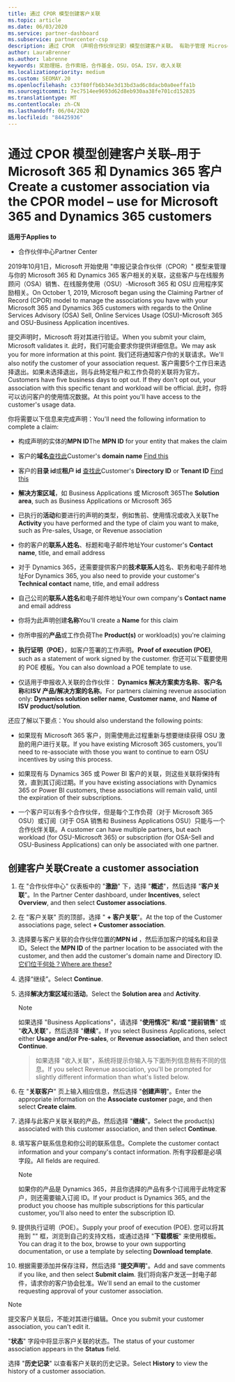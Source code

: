 ```yaml
---
title: 通过 CPOR 模型创建客户关联
ms.topic: article
ms.date: 06/03/2020
ms.service: partner-dashboard
ms.subservice: partnercenter-csp
description: 通过 CPOR （声明合作伙伴记录）模型创建客户关联。 有助于管理 Microsoft 365 和 Dynamics 365 客户的销售、使用情况、& 奖励。
author: LauraBrenner
ms.author: labrenne
keywords: 奖励理赔，合作索赔，合作基金，OSU，OSA，ISV，收入关联
ms.localizationpriority: medium
ms.custom: SEOMAY.20
ms.openlocfilehash: c33f80ffb6b34e3d13bd3ad6c8dacb0a0eeffa1b
ms.sourcegitcommit: 7ec7514ee9693d62d8eb930aa38fe701cd152835
ms.translationtype: MT
ms.contentlocale: zh-CN
ms.lasthandoff: 06/04/2020
ms.locfileid: "84425936"
---
```

# <a name="create-a-customer-association-via-the-cpor-model--use-for-microsoft-365-and-dynamics-365-customers"></a><span data-ttu-id="5b781-105">通过 CPOR 模型创建客户关联–用于 Microsoft 365 和 Dynamics 365 客户</span><span class="sxs-lookup"><span data-stu-id="5b781-105">Create a customer association via the CPOR model – use for Microsoft 365 and Dynamics 365 customers</span></span>

<span data-ttu-id="5b781-106">**适用于**</span><span class="sxs-lookup"><span data-stu-id="5b781-106">**Applies to**</span></span>

- <span data-ttu-id="5b781-107">合作伙伴中心</span><span class="sxs-lookup"><span data-stu-id="5b781-107">Partner Center</span></span>

<span data-ttu-id="5b781-108">2019年10月1日，Microsoft 开始使用 "申报记录合作伙伴（CPOR）" 模型来管理与你的 Microsoft 365 和 Dynamics 365 客户相关的关联，这些客户与在线服务顾问（OSA）销售、在线服务使用（OSU）-Microsoft 365 和 OSU 应用程序奖励相关。</span><span class="sxs-lookup"><span data-stu-id="5b781-108">On October 1, 2019, Microsoft began using the Claiming Partner of Record (CPOR) model to manage the associations you have with your Microsoft 365 and Dynamics 365 customers with regards to the Online Services Advisory (OSA) Sell, Online Services Usage (OSU)-Microsoft 365 and OSU-Business Application incentives.</span></span>

<span data-ttu-id="5b781-109">提交声明时，Microsoft 将对其进行验证。</span><span class="sxs-lookup"><span data-stu-id="5b781-109">When you submit your claim, Microsoft validates it.</span></span> <span data-ttu-id="5b781-110">此时，我们可能会要求你提供详细信息。</span><span class="sxs-lookup"><span data-stu-id="5b781-110">We may ask you for more information at this point.</span></span> <span data-ttu-id="5b781-111">我们还将通知客户你的关联请求。</span><span class="sxs-lookup"><span data-stu-id="5b781-111">We'll also notify the customer of your association request.</span></span> <span data-ttu-id="5b781-112">客户需要5个工作日来选择退出。如果未选择退出，则与此特定租户和工作负荷的关联将为官方。</span><span class="sxs-lookup"><span data-stu-id="5b781-112">Customers have five business days to opt out. If they don't opt out, your association with this specific tenant and workload will be official.</span></span> <span data-ttu-id="5b781-113">此时，你将可以访问客户的使用情况数据。</span><span class="sxs-lookup"><span data-stu-id="5b781-113">At this point you'll have access to the customer's usage data.</span></span> 

<span data-ttu-id="5b781-114">你将需要以下信息来完成声明：</span><span class="sxs-lookup"><span data-stu-id="5b781-114">You'll need the following information to complete a claim:</span></span>

- <span data-ttu-id="5b781-115">构成声明的实体的**MPN ID**</span><span class="sxs-lookup"><span data-stu-id="5b781-115">The **MPN ID** for your entity that makes the claim</span></span>

- <span data-ttu-id="5b781-116">客户的**域名**[查找此](https://docs.microsoft.com/partner-center/find-customer-domain-name)</span><span class="sxs-lookup"><span data-stu-id="5b781-116">Customer's **domain name** [Find this](https://docs.microsoft.com/partner-center/find-customer-domain-name)</span></span>

- <span data-ttu-id="5b781-117">客户的**目录 id**或**租户 id** [查找此](https://docs.microsoft.com/partner-center/find-customer-domain-name)</span><span class="sxs-lookup"><span data-stu-id="5b781-117">Customer's **Directory ID** or **Tenant ID** [Find this](https://docs.microsoft.com/partner-center/find-customer-domain-name)</span></span>

- <span data-ttu-id="5b781-118">**解决方案区域**，如 Business Applications 或 Microsoft 365</span><span class="sxs-lookup"><span data-stu-id="5b781-118">The **Solution area**, such as Business Applications or Microsoft 365</span></span>

- <span data-ttu-id="5b781-119">已执行的**活动**和要进行的声明的类型，例如售前、使用情况或收入关联</span><span class="sxs-lookup"><span data-stu-id="5b781-119">The **Activity** you have performed and the type of claim you want to make, such as Pre-sales, Usage, or Revenue association</span></span>

- <span data-ttu-id="5b781-120">你的客户的**联系人姓名**、标题和电子邮件地址</span><span class="sxs-lookup"><span data-stu-id="5b781-120">Your customer's **Contact name**, title, and email address</span></span>

- <span data-ttu-id="5b781-121">对于 Dynamics 365，还需要提供客户的**技术联系人**姓名、职务和电子邮件地址</span><span class="sxs-lookup"><span data-stu-id="5b781-121">For Dynamics 365, you also need to provide your customer's **Technical contact** name, title, and email address</span></span>

- <span data-ttu-id="5b781-122">自己公司的**联系人姓名**和电子邮件地址</span><span class="sxs-lookup"><span data-stu-id="5b781-122">Your own company's **Contact name** and email address</span></span>

- <span data-ttu-id="5b781-123">你将为此声明创建**名称**</span><span class="sxs-lookup"><span data-stu-id="5b781-123">You'll create a **Name** for this claim</span></span>

- <span data-ttu-id="5b781-124">你所申报的**产品**或工作负荷</span><span class="sxs-lookup"><span data-stu-id="5b781-124">The **Product(s)** or workload(s) you're claiming</span></span>

- <span data-ttu-id="5b781-125">**执行证明（POE）**，如客户签署的工作声明。</span><span class="sxs-lookup"><span data-stu-id="5b781-125">**Proof of execution (POE)**, such as a statement of work signed by the customer.</span></span> <span data-ttu-id="5b781-126">你还可以下载要使用的 POE 模板。</span><span class="sxs-lookup"><span data-stu-id="5b781-126">You can also download a POE template to use.</span></span>

- <span data-ttu-id="5b781-127">仅适用于申报收入关联的合作伙伴： **Dynamics 解决方案卖方名称**、**客户名称**和**ISV 产品/解决方案的名称**。</span><span class="sxs-lookup"><span data-stu-id="5b781-127">For partners claiming revenue association only: **Dynamics solution seller name**, **Customer name**, and **Name of ISV product/solution**.</span></span> 

<span data-ttu-id="5b781-128">还应了解以下要点：</span><span class="sxs-lookup"><span data-stu-id="5b781-128">You should also understand the following points:</span></span>

- <span data-ttu-id="5b781-129">如果现有 Microsoft 365 客户，则需使用此过程重新与想要继续获得 OSU 激励的用户进行关联。</span><span class="sxs-lookup"><span data-stu-id="5b781-129">If you have existing Microsoft 365 customers, you'll need to re-associate with those you want to continue to earn OSU incentives by using this process.</span></span>

- <span data-ttu-id="5b781-130">如果现有与 Dynamics 365 或 Power BI 客户的关联，则这些关联将保持有效，直到其订阅过期。</span><span class="sxs-lookup"><span data-stu-id="5b781-130">If you have existing associations with Dynamics 365 or Power BI customers, these associations will remain valid, until the expiration of their subscriptions.</span></span>

- <span data-ttu-id="5b781-131">一个客户可以有多个合作伙伴，但是每个工作负荷（对于 Microsoft 365 OSU）或订阅（对于 OSA 销售和 Business Applications OSU）只能与一个合作伙伴关联。</span><span class="sxs-lookup"><span data-stu-id="5b781-131">A customer can have multiple partners, but each workload (for OSU-Microsoft 365) or subscription (for OSA-Sell and OSU-Business Applications) can only be associated with one partner.</span></span>

## <a name="create-a-customer-association"></a><span data-ttu-id="5b781-132">创建客户关联</span><span class="sxs-lookup"><span data-stu-id="5b781-132">Create a customer association</span></span>

1. <span data-ttu-id="5b781-133">在 "合作伙伴中心" 仪表板中的 "**激励**" 下，选择 "**概述**"，然后选择 "**客户关联**"。</span><span class="sxs-lookup"><span data-stu-id="5b781-133">In the Partner Center dashboard, under **Incentives**, select **Overview**, and then select **Customer associations**.</span></span> 

2. <span data-ttu-id="5b781-134">在 "客户关联" 页的顶部，选择 " **+ 客户关联**"。</span><span class="sxs-lookup"><span data-stu-id="5b781-134">At the top of the Customer associations page, select **+ Customer association**.</span></span>

3. <span data-ttu-id="5b781-135">选择要与客户关联的合作伙伴位置的**MPN id** ，然后添加客户的域名和目录 ID。</span><span class="sxs-lookup"><span data-stu-id="5b781-135">Select the **MPN ID** of the partner location to be associated with the customer, and then add the customer's domain name and Directory ID.</span></span> [<span data-ttu-id="5b781-136">它们位于何处？</span><span class="sxs-lookup"><span data-stu-id="5b781-136">Where are these?</span></span>](https://docs.microsoft.com/partner-center/find-customer-domain-name)

4. <span data-ttu-id="5b781-137">选择“继续”。</span><span class="sxs-lookup"><span data-stu-id="5b781-137">Select **Continue**.</span></span>

5. <span data-ttu-id="5b781-138">选择**解决方案区域**和**活动**。</span><span class="sxs-lookup"><span data-stu-id="5b781-138">Select the **Solution area** and **Activity**.</span></span> 

   >[!Note]
   >
   ><span data-ttu-id="5b781-139">如果选择 "Business Applications"，请选择 "**使用情况" 和/或 "提前销售**" 或 "**收入关联**"，然后选择 "**继续**"。</span><span class="sxs-lookup"><span data-stu-id="5b781-139">If you select Business Applications, select either **Usage and/or Pre-sales**, or **Revenue association**, and then select **Continue**.</span></span> 

   ><span data-ttu-id="5b781-140">如果选择 "收入关联"，系统将提示你输入与下面所列信息稍有不同的信息。</span><span class="sxs-lookup"><span data-stu-id="5b781-140">If you select Revenue association, you'll be prompted for slightly different information than what's listed below.</span></span>

6. <span data-ttu-id="5b781-141">在 "**关联客户**" 页上输入相应信息，然后选择 "**创建声明**"。</span><span class="sxs-lookup"><span data-stu-id="5b781-141">Enter the appropriate information on the **Associate customer** page, and then select **Create claim**.</span></span>

7. <span data-ttu-id="5b781-142">选择与此客户关联关联的产品，然后选择 "**继续**"。</span><span class="sxs-lookup"><span data-stu-id="5b781-142">Select the product(s) associated with this customer association, and then select **Continue**.</span></span>

8. <span data-ttu-id="5b781-143">填写客户联系信息和你公司的联系信息。</span><span class="sxs-lookup"><span data-stu-id="5b781-143">Complete the customer contact information and your company's contact information.</span></span> <span data-ttu-id="5b781-144">所有字段都是必填字段。</span><span class="sxs-lookup"><span data-stu-id="5b781-144">All fields are required.</span></span> 

   >[!NOTE]
   ><span data-ttu-id="5b781-145">如果你的产品是 Dynamics 365，并且你选择的产品有多个订阅用于此特定客户，则还需要输入订阅 ID。</span><span class="sxs-lookup"><span data-stu-id="5b781-145">If your product is Dynamics 365, and the product you choose has multiple subscriptions for this particular customer, you'll also need to enter the subscription ID.</span></span>

9. <span data-ttu-id="5b781-146">提供执行证明（POE）。</span><span class="sxs-lookup"><span data-stu-id="5b781-146">Supply your proof of execution (POE).</span></span> <span data-ttu-id="5b781-147">您可以将其拖到 "" 框，浏览到自己的支持文档，或通过选择 "**下载模板**" 来使用模板。</span><span class="sxs-lookup"><span data-stu-id="5b781-147">You can drag it to the box, browse to your own supporting documentation, or use a template by selecting **Download template**.</span></span> 

10. <span data-ttu-id="5b781-148">根据需要添加并保存注释，然后选择 "**提交声明**"。</span><span class="sxs-lookup"><span data-stu-id="5b781-148">Add and save comments if you like, and then select **Submit claim**.</span></span> <span data-ttu-id="5b781-149">我们将向客户发送一封电子邮件，请求你的客户协会批准。</span><span class="sxs-lookup"><span data-stu-id="5b781-149">We'll send an email to the customer requesting approval of your customer association.</span></span>

   >[!NOTE]
   ><span data-ttu-id="5b781-150">提交客户关联后，不能对其进行编辑。</span><span class="sxs-lookup"><span data-stu-id="5b781-150">Once you submit your customer association, you can't edit it.</span></span>

<span data-ttu-id="5b781-151">"**状态**" 字段中将显示客户关联的状态。</span><span class="sxs-lookup"><span data-stu-id="5b781-151">The status of your customer association appears in the **Status** field.</span></span>

<span data-ttu-id="5b781-152">选择 "**历史记录**" 以查看客户关联的历史记录。</span><span class="sxs-lookup"><span data-stu-id="5b781-152">Select **History** to view the history of a customer association.</span></span>
